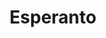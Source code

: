 ---
title: Esperanto
crosslinks:
- youtubot
- esperante
- MassdropBot
- place
- BonajMemeoj
- Volapuk
- youtubefactsbot
- u_imguralbumbot
- roosterteeth
- vexillology
- Monero
- wallstreetbets
- learnlojban
- linukso
- autotldr
- xkcd
- duolingo
- ukraine
- PixelCanvas
- languagelearning
---